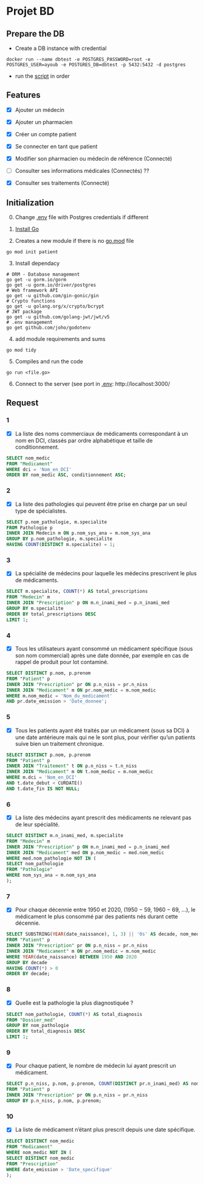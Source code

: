 # Projet BD

## Prepare the DB

- Create a DB instance with credential
```shell
docker run --name dbtest -e POSTGRES_PASSWORD=root -e POSTGRES_USER=ayoub -e POSTGRES_DB=dbtest -p 5432:5432 -d postgres
```

- run the [script](bin) in order

## Features

- [x] Ajouter un médecin
- [x] Ajouter un pharmacien
- [X] Créer un compte patient
- [X] Se connecter en tant que patient
- [X] Modifier son pharmacien ou médecin de référence (Connecté)
- [ ] Consulter ses informations médicales (Connectés)  ??
- [X] Consulter ses traitements (Connecté)


## Initialization
0. Change [.env](.env) file with Postgres credentials if different

1. [Install Go](https://go.dev/doc/install)

2. Creates a new module if there is no [go.mod](go.mod) file

```Shell
go mod init patient
```

3. Install dependacy
```Shell
# ORM - Database management
go get -u gorm.io/gorm
go get -u gorm.io/driver/postgres
# Web framework API
go get -u github.com/gin-gonic/gin
# Crypto functions
go get -u golang.org/x/crypto/bcrypt
# JWT package
go get -u github.com/golang-jwt/jwt/v5
# .env management
go get github.com/joho/godotenv
```

4. add module requirements and sums
```Shell
go mod tidy
```

5. Compiles and run the code
```Shell
go run <file.go>
```

6. Connect to the server (see port in [.env](.env):
   http://localhost:3000/


## Request

### 1
- [X] La liste des noms commerciaux de médicaments correspondant à un nom en DCI, classés par ordre alphabétique et taille de conditionnement.
```SQL
SELECT nom_medic
FROM "Medicament"
WHERE dci = 'Nom_en_DCI'
ORDER BY nom_medic ASC, conditionnement ASC;

```

### 2
- [X] La liste des pathologies qui peuvent être prise en charge par un seul type de spécialistes.

```SQL
SELECT p.nom_pathologie, m.specialite
FROM Pathologie p
INNER JOIN Medecin m ON p.nom_sys_ana = m.nom_sys_ana
GROUP BY p.nom_pathologie, m.specialite
HAVING COUNT(DISTINCT m.specialite) = 1;

```

### 3
- [X] La spécialité de médecins pour laquelle les médecins prescrivent le plus de médicaments.

```SQL
SELECT m.specialite, COUNT(*) AS total_prescriptions
FROM "Medecin" m
INNER JOIN "Prescription" p ON m.n_inami_med = p.n_inami_med
GROUP BY m.specialite
ORDER BY total_prescriptions DESC
LIMIT 1;
```

### 4
- [X] Tous les utilisateurs ayant consommé un médicament spécifique (sous son nom commercial) après une date donnée, par exemple en cas de rappel de produit pour lot contaminé.
```SQL
SELECT DISTINCT p.nom, p.prenom
FROM "Patient" p
INNER JOIN "Prescription" pr ON p.n_niss = pr.n_niss
INNER JOIN "Medicament" m ON pr.nom_medic = m.nom_medic
WHERE m.nom_medic = 'Nom_du_medicament'
AND pr.date_emission > 'Date_donnee';
```

### 5
- [X] Tous les patients ayant été traités par un médicament (sous sa DCI) à une date antérieure mais qui ne le sont plus, pour vérifier qu’un patients suive bien un traitement chronique.

```SQL
SELECT DISTINCT p.nom, p.prenom
FROM "Patient" p
INNER JOIN "Traitement" t ON p.n_niss = t.n_niss
INNER JOIN "Medicament" m ON t.nom_medic = m.nom_medic
WHERE m.dci = 'Nom_en_DCI'
AND t.date_debut < CURDATE()
AND t.date_fin IS NOT NULL;
```

### 6
- [X] La liste des médecins ayant prescrit des médicaments ne relevant pas de leur spécialité.

```SQL
SELECT DISTINCT m.n_inami_med, m.specialite
FROM "Medecin" m
INNER JOIN "Prescription" p ON m.n_inami_med = p.n_inami_med
INNER JOIN "Medicament" med ON p.nom_medic = med.nom_medic
WHERE med.nom_pathologie NOT IN (
SELECT nom_pathologie
FROM "Pathologie"
WHERE nom_sys_ana = m.nom_sys_ana
);
```

### 7
- [X] Pour chaque décennie entre 1950 et 2020, (1950 − 59, 1960 − 69, ...), le médicament le plus consommé par des patients nés durant cette décennie.

```SQL
SELECT SUBSTRING(YEAR(date_naissance), 1, 3) || '0s' AS decade, nom_medic
FROM "Patient" p
INNER JOIN "Prescription" pr ON p.n_niss = pr.n_niss
INNER JOIN "Medicament" m ON pr.nom_medic = m.nom_medic
WHERE YEAR(date_naissance) BETWEEN 1950 AND 2020
GROUP BY decade
HAVING COUNT(*) > 0
ORDER BY decade;
```

### 8
- [X] Quelle est la pathologie la plus diagnostiquée ?

```SQL
SELECT nom_pathologie, COUNT(*) AS total_diagnosis
FROM "Dossier_med"
GROUP BY nom_pathologie
ORDER BY total_diagnosis DESC
LIMIT 1;
```

### 9
- [X] Pour chaque patient, le nombre de médecin lui ayant prescrit un médicament.

```SQL
SELECT p.n_niss, p.nom, p.prenom, COUNT(DISTINCT pr.n_inami_med) AS nombre_medecins
FROM "Patient" p
INNER JOIN "Prescription" pr ON p.n_niss = pr.n_niss
GROUP BY p.n_niss, p.nom, p.prenom;
```
### 10
- [X] La liste de médicament n’étant plus prescrit depuis une date spécifique.

```SQL
SELECT DISTINCT nom_medic
FROM "Medicament"
WHERE nom_medic NOT IN (
SELECT DISTINCT nom_medic
FROM "Prescription"
WHERE date_emission > 'Date_specifique'
);
```


